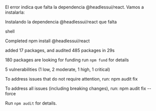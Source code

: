 El error indica que falta la dependencia @headlessui/react. Vamos a instalarla:

Instalando la dependencia @headlessui/react que falta

shell

Completed
npm install @headlessui/react


added 17 packages, and audited 485 packages in 29s


180 packages are looking for funding
  run `npm fund` for details


5 vulnerabilities (1 low, 2 moderate, 1 high, 1 critical)

To address issues that do not require attention, run:
  npm audit fix

To address all issues (including breaking changes), run:
  npm audit fix --force

Run `npm audit` for details.